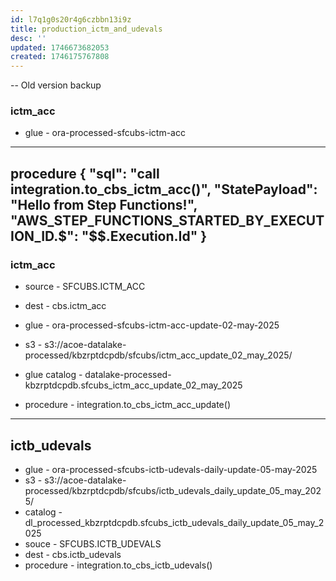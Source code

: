 ```yaml
---
id: l7q1g0s20r4g6czbbn13i9z
title: production_ictm_and_udevals
desc: ''
updated: 1746673682053
created: 1746175767808
---
```



-- Old version backup
### ictm_acc 

- glue - ora-processed-sfcubs-ictm-acc


----------- 
procedure 
{
  "sql": "call integration.to_cbs_ictm_acc()",
  "StatePayload": "Hello from Step Functions!",
  "AWS_STEP_FUNCTIONS_STARTED_BY_EXECUTION_ID.$": "$$.Execution.Id"
}
---------------------- 


### ictm_acc

- source - SFCUBS.ICTM_ACC

- dest - cbs.ictm_acc

- glue - ora-processed-sfcubs-ictm-acc-update-02-may-2025

- s3 - s3://acoe-datalake-processed/kbzrptdcpdb/sfcubs/ictm_acc_update_02_may_2025/

- glue catalog - datalake-processed-kbzrptdcpdb.sfcubs_ictm_acc_update_02_may_2025

- procedure - integration.to_cbs_ictm_acc_update()



--------------------- 

## ictb_udevals

- glue - ora-processed-sfcubs-ictb-udevals-daily-update-05-may-2025
- s3 - s3://acoe-datalake-processed/kbzrptdcpdb/sfcubs/ictb_udevals_daily_update_05_may_2025/
- catalog - dl_processed_kbzrptdcpdb.sfcubs_ictb_udevals_daily_update_05_may_2025
- souce - SFCUBS.ICTB_UDEVALS
- dest - cbs.ictb_udevals
- procedure - integration.to_cbs_ictb_udevals()
